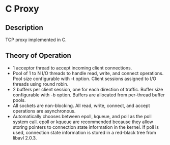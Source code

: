 # C Proxy

## Description
TCP proxy implemented in C.

## Theory of Operation
* 1 acceptor thread to accept incoming client connections.
* Pool of 1 to N I/O threads to handle read, write, and connect operations.  Pool size configurable with -t option.  Client sessions assigned to I/O threads using round robin.
* 2 buffers per client session, one for each direction of traffic.  Buffer size configurable with -b option.  Buffers are allocated from per-thread buffer pools.
* All sockets are non-blocking.  All read, write, connect, and accept operations are asynchronous.
* Automatically chooses between epoll, kqueue, and poll as the poll system call.  epoll or kqueue are recommended because they allow storing pointers to connection state information in the kernel.  If poll is used, connection state information is stored in a red-black tree from libavl 2.0.3.